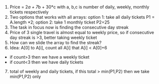 1. Price = 2*a + 7*b + 30*c with a, b,c is number of daily, weekly, monthly tickets respectively
2. Two options that works with all arrays: option 1: take all daily tickets P1 = A.length *2; option 2: take 1 monthly ticket P2=25
3. The task in focus now is finding the consecutive day streak
4. Price of 3 single travel is almost equal to weekly price, so if consecutive day streak is >3, better taking weekly ticket
5. How can we slide the array to find the streak?
6. Idea: A[0] to A[i], count all A[i] that A[i] < A[0]+6
- if count>3 then we have a weekly ticket
- if count<3 then we have daily tickets
7. total of weekly and daily tickets, if this total > min(P1,P2) then we take min(P1,P2) only